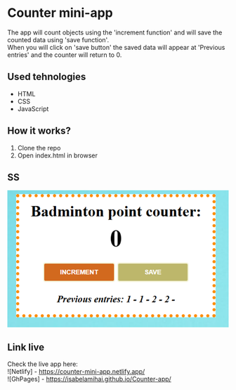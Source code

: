 # Counter mini-app

The app will count objects using the 'increment function' and will save the counted data using 'save function'. <br/>
When you will click on 'save button' the saved data will appear at 'Previous entries' and the counter will return to 0.

## Used tehnologies

- HTML
- CSS
- JavaScript

## How it works?

1. Clone the repo
2. Open index.html in browser

## SS

![SS with the app](image.png)

## Link live

Check the live app here:<br/>
![Netlify] - https://counter-mini-app.netlify.app/<br/>
![GhPages] - https://isabelamihai.github.io/Counter-app/

